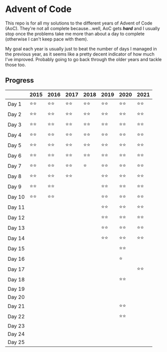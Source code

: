 # Advent of Code

This repo is for all my solutions to the different years of Advent of Code (AoC). They're not all complete because...well, AoC gets **_hard_** and I usually stop once the problems take me more than about a day to complete (otherwise I can't keep pace with them).

My goal each year is usually just to beat the number of days I managed in the previous year, as it seems like a pretty decent indicator of how much I've improved. Probably going to go back through the older years and tackle those too.

## Progress

|        | 2015 | 2016 | 2017 | 2018 | 2019 | 2020 | 2021 |
| ------ | ---- | ---- | ---- | ---- | ---- | ---- | ---- |
| Day 1  | ⭐⭐ | ⭐⭐ | ⭐⭐ | ⭐⭐ | ⭐⭐ | ⭐⭐ | ⭐⭐ |
| Day 2  | ⭐⭐ | ⭐⭐ | ⭐⭐ | ⭐⭐ | ⭐⭐ | ⭐⭐ | ⭐⭐ |
| Day 3  | ⭐⭐ | ⭐⭐ | ⭐⭐ | ⭐⭐ | ⭐⭐ | ⭐⭐ | ⭐⭐ |
| Day 4  | ⭐⭐ | ⭐⭐ | ⭐⭐ | ⭐⭐ | ⭐⭐ | ⭐⭐ | ⭐⭐ |
| Day 5  | ⭐⭐ | ⭐⭐ | ⭐⭐ | ⭐⭐ | ⭐⭐ | ⭐⭐ | ⭐⭐ |
| Day 6  | ⭐⭐ | ⭐⭐ | ⭐⭐ | ⭐⭐ | ⭐⭐ | ⭐⭐ | ⭐⭐ |
| Day 7  | ⭐⭐ | ⭐⭐ | ⭐⭐ | ⭐   | ⭐⭐ | ⭐⭐ | ⭐⭐ |
| Day 8  | ⭐⭐ | ⭐⭐ | ⭐⭐ |      | ⭐⭐ | ⭐⭐ | ⭐⭐ |
| Day 9  | ⭐⭐ | ⭐⭐ |      |      | ⭐⭐ | ⭐⭐ | ⭐⭐ |
| Day 10 | ⭐⭐ | ⭐⭐ |      |      | ⭐⭐ | ⭐⭐ | ⭐⭐ |
| Day 11 |      |      |      |      | ⭐⭐ | ⭐⭐ | ⭐⭐ |
| Day 12 |      |      |      |      | ⭐⭐ | ⭐⭐ | ⭐⭐ |
| Day 13 |      |      |      |      | ⭐⭐ | ⭐⭐ | ⭐⭐ |
| Day 14 |      |      |      |      | ⭐⭐ | ⭐⭐ | ⭐⭐ |
| Day 15 |      |      |      |      |      | ⭐⭐ |      |
| Day 16 |      |      |      |      |      | ⭐   |      |
| Day 17 |      |      |      |      |      |      | ⭐⭐ |
| Day 18 |      |      |      |      |      | ⭐⭐ |      |
| Day 19 |      |      |      |      |      |      |      |
| Day 20 |      |      |      |      |      |      |      |
| Day 21 |      |      |      |      |      | ⭐⭐ |      |
| Day 22 |      |      |      |      |      | ⭐⭐ |      |
| Day 23 |      |      |      |      |      |      |      |
| Day 24 |      |      |      |      |      |      |      |
| Day 25 |      |      |      |      |      |      |      |
